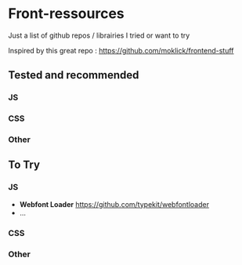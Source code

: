 # Front-ressources
Just a list of github repos / librairies I tried or want to try

Inspired by this great repo : https://github.com/moklick/frontend-stuff

## Tested and recommended
### JS
### CSS
### Other

## To Try
### JS
- **Webfont Loader** https://github.com/typekit/webfontloader
- ...

### CSS
### Other
